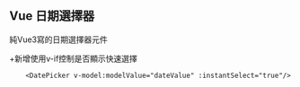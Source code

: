 ## Vue 日期選擇器
純Vue3寫的日期選擇器元件

+新增使用v-if控制是否顯示快速選擇

```
    <DatePicker v-model:modelValue="dateValue" :instantSelect="true"/>
```